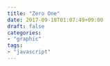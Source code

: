 ```yaml
---
title: "Zero One"
date: 2017-09-18T01:07:49+09:00
draft: false
categories:
- "graphic"
tags:
- "javascript"
---
```



<p></p>

<table id="table"></table>

<script>

var i,y;
var html,rand;

function $(id){
  return document.getElementById(id)
}

for(i=0; i<20; i++){
  html = "<tr>"

  for(y=0; y<70; y++){
    rand =  Math.floor( Math.random() * 2 );
    html += "<td id='" + i  + "-" + y  +"'>" + rand + "</td>";
  }

  $("table").innerHTML += html + "</tr>"
}


function change() {
  var x,y,id;
  x = Math.floor( Math.random() * 19 );
  y = Math.floor( Math.random() * 69 );
  id = x + "-" + y;

  var target = $(id).innerHTML;
  if(target == 0){
    $(id).innerHTML = 1;
  } else {
    $(id).innerHTML = 0;
  }
  setTimeout("change()", 0.5);
}

change();

</script>

